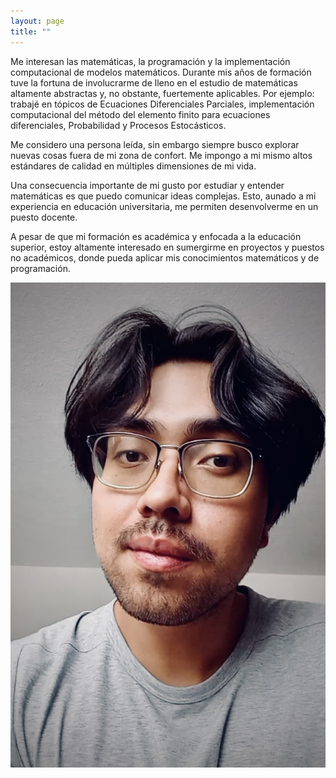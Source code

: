 ```yaml
---
layout: page
title: ""
---
```


Me interesan las matemáticas, la programación y la implementación computacional de modelos matemáticos. Durante mis años de formación tuve la fortuna de involucrarme de lleno en el estudio de matemáticas altamente abstractas y, no obstante, fuertemente aplicables. Por ejemplo: trabajé en tópicos de Ecuaciones Diferenciales Parciales, implementación computacional del método del elemento finito para ecuaciones diferenciales, Probabilidad y Procesos Estocásticos.

Me considero una persona leída, sin embargo siempre busco explorar nuevas cosas fuera de mi zona de confort. Me impongo a mi mismo altos estándares de calidad en múltiples dimensiones de mi vida.

Una consecuencia importante de mi gusto por estudiar y entender matemáticas es que puedo comunicar ideas complejas. Esto, aunado a mi experiencia en educación universitaria, me permiten desenvolverme en un puesto docente. 

A pesar de que mi formación es académica y enfocada a la educación superior, estoy altamente interesado en sumergirme en proyectos y puestos no académicos, donde pueda aplicar mis conocimientos matemáticos y de programación.

![title](/assets/pictures/edwin1.jpeg)
